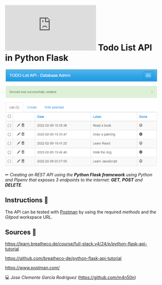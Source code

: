# ![4Geeks Logo](http://assets.breatheco.de/apis/img/images.php?blob&random&cat=icon&tags=4geeks,16) Todo List API in Python Flask

![screenshot](https://raw.githubusercontent.com/m4n50n/todo_list_api_with_python_flask/main/screenshot_preview.png)

✏ *Creating an REST API using the ***Python Flask framework*** using Python and Pipenv that exposes 3 endpoints to the internet: **GET**, **POST** and **DELETE***.

## Instructions 📄

The API can be tested with [Postman](https://www.postman.com) by using the required *methods* and the *Gitpod* workspace URL.

## Sources 📌

<https://learn.breatheco.de/course/full-stack.v4/24/p/python-flask-api-tutorial>

<https://github.com/breatheco-de/python-flask-api-tutorial>

<https://www.postman.com/>

💻 _Jose Clemente García Rodríguez_ (<https://github.com/m4n50n>)
